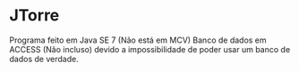 # JTorre
Programa feito em Java SE 7 (Não está em MCV)
Banco de dados em ACCESS (Não incluso) devido a impossibilidade de poder usar um banco de dados de verdade.
